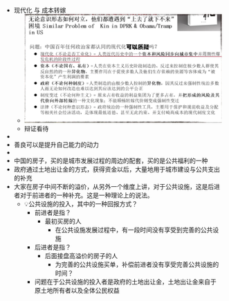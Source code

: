 - 现代化 与 成本转嫁
	- ![image.png](../assets/image_1642914974950_0.png)
	- 辩证看待
-
- 善良可以是提升自己能力的动力
-
- 中国的房子，买的是城市发展过程的周边的配套，买的是公共福利的一种
- 政府通过土地出让金的方式，获得资金以后，大量地用于城市建设与公共支出的补充
- 大家在房子中间不断的溢价，从另外一个维度上讲，对于公共设施，这是后进者对于前进者的一种补充。这是一种理论上的说法。
	- 💡公共设施的投入，其中的一种回报方式？
		- 前进者是指？
			- 最初买房的人
				- 在公共设施发展过程中，有一段时间没有享受到完善的公共设施
		- 后进者是指？
			- 后面接盘高溢价的房子的人
				- 为完善的公共设施买单，补偿前进者没有享受完善公共设施的时间？
		- 问题在于公共设施的投入者是政府的土地出让金，土地出让金来自于原土地所有者以及全体公民权益
